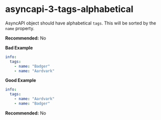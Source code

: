 # asyncapi-3-tags-alphabetical

AsyncAPI object should have alphabetical `tags`. This will be sorted by the `name` property.

**Recommended:** No

**Bad Example**

```yaml
info:
  tags:
    - name: "Badger"
    - name: "Aardvark"
```

**Good Example**

```yaml
info:
  tags:
    - name: "Aardvark"
    - name: "Badger"
```

**Recommended:** No
